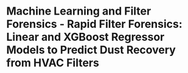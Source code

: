# Machine Learning and Filter Forensics - Rapid Filter Forensics: Linear and XGBoost Regressor Models to Predict Dust Recovery from HVAC Filters
